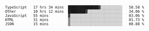 <!--START_SECTION:waka-->
```text
TypeScript   17 hrs 34 mins  ██████████████▓░░░░░░░░░░   58.58 % 
Other        10 hrs 12 mins  ████████▓░░░░░░░░░░░░░░░░   34.06 % 
JavaScript   55 mins         ▓░░░░░░░░░░░░░░░░░░░░░░░░   03.06 % 
HTML         31 mins         ▒░░░░░░░░░░░░░░░░░░░░░░░░   01.73 % 
JSON         15 mins         ▒░░░░░░░░░░░░░░░░░░░░░░░░   00.88 % 
```
<!--END_SECTION:waka-->